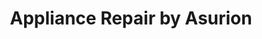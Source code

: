 ---
title: "Appliance Repair by Asurion"
url: /columbus/appliance-repair-by-asurion/
shop: Haushaltsgeräte
---
